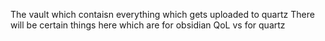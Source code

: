 The vault which contaisn everything which gets uploaded to quartz
There will be certain things here which are for obsidian QoL vs for quartz
